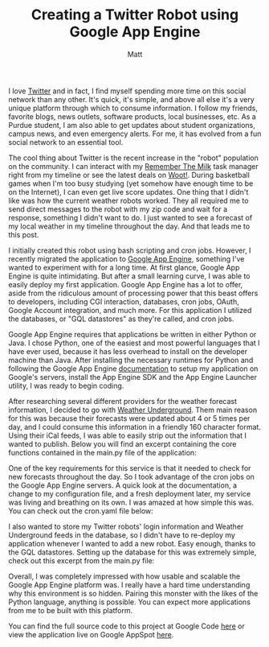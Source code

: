 ﻿---
title: Creating a Twitter Robot using Google App Engine
author: Matt
layout: post
permalink: /2010/03/creating-a-twitter-robot-using-google-app-engine/
categories:
  - Projects
tags:
  - python
---

I love [Twitter](http://www.twitter.com/) and in fact, I find myself spending more time on this social network than any other. It's quick, it's simple, and above all else it's a very unique platform through which to consume information. I follow my friends, favorite blogs, news outlets, software products, local businesses, etc. As a Purdue student, I am also able to get updates about student organizations, campus news, and even emergency alerts. For me, it has evolved from a fun social network to an essential tool.

The cool thing about Twitter is the recent increase in the "robot" population on the community. I can interact with my [Remember The Milk][2] task manager right from my timeline or see the latest deals on [Woot!][3]. During basketball games when I'm too busy studying (yet somehow have enough time to be on the Internet), I can even get live score updates. One thing that I didn't like was how the current weather robots worked. They all required me to send direct messages to the robot with my zip code and wait for a response, something I didn't want to do. I just wanted to see a forecast of my local weather in my timeline throughout the day. And that leads me to this post.

 [2]: http://www.rememberthemilk.com/
 [3]: http://www.woot.com/

I initially created this robot using bash scripting and cron jobs. However, I recently migrated the application to [Google App Engine][4], something I've wanted to experiment with for a long time. At first glance, Google App Engine is quite intimidating. But after a small learning curve, I was able to easily deploy my first application. Google App Engine has a lot to offer, aside from the ridiculous amount of processing power that this beast offers to developers, including CGI interaction, databases, cron jobs, OAuth, Google Account integration, and much more. For this application I utilized the databases, or "GQL datastores" as they're called, and cron jobs.

 [4]: http://appengine.google.com/

Google App Engine requires that applications be written in either Python or Java. I chose Python, one of the easiest and most powerful languages that I have ever used, because it has less overhead to install on the developer machine than Java. After installing the necessary runtimes for Python and following the Google App Engine [documentation][5] to setup my application on Google's servers, install the App Engine SDK and the App Engine Launcher utility, I was ready to begin coding.

 [5]: http://code.google.com/appengine/docs/python/overview.html

After researching several different providers for the weather forecast information, I decided to go with [Weather Underground][6]. Them main reason for this was because their forecasts were updated about 4 or 5 times per day, and I could consume this information in a friendly 160 character format. Using their iCal feeds, I was able to easily strip out the information that I wanted to publish. Below you will find an excerpt containing the core functions contained in the main.py file of the application:

 [6]: http://www.wunderground.com/

<script src="https://gist.github.com/mbmccormick/1273130.js"> </script>

One of the key requirements for this service is that it needed to check for new forecasts throughout the day. So I took advantage of the cron jobs on the Google App Engine servers. A quick look at the documentation, a change to my configuration file, and a fresh deployment later, my service was living and breathing on its own. I was amazed at how simple this was. You can check out the cron.yaml file below:

<script src="https://gist.github.com/mbmccormick/1273131.js"> </script>

I also wanted to store my Twitter robots' login information and Weather Underground feeds in the database, so I didn't have to re-deploy my application whenever I wanted to add a new robot. Easy enough, thanks to the GQL datastores. Setting up the database for this was extremely simple, check out this excerpt from the main.py file:

<script src="https://gist.github.com/mbmccormick/1273132.js"> </script>

Overall, I was completely impressed with how usable and scalable the Google App Engine platform was. I really have a hard time understanding why this environment is so hidden. Pairing this monster with the likes of the Python language, anything is possible. You can expect more applications from me to be built with this platform.

You can find the full source code to this project at Google Code [here][7] or view the application live on Google AppSpot [here][8].

 [7]: http://code.google.com/p/tweatherbot
 [8]: http://tweatherbot.appspot.com/
